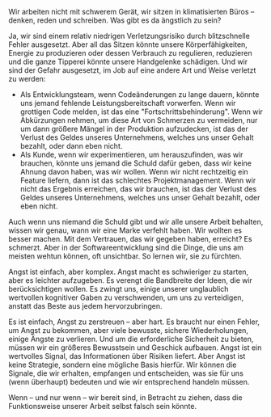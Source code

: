 Wir arbeiten nicht mit schwerem Gerät, wir sitzen in klimatisierten Büros &ndash; denken, reden und schreiben. Was gibt es da ängstlich zu sein?

Ja, wir sind einem relativ niedrigen Verletzungsrisiko durch blitzschnelle Fehler ausgesetzt. Aber all das Sitzen könnte unsere Körperfähigkeiten, Energie zu produzieren oder dessen Verbrauch zu regulieren, reduzieren und die ganze Tipperei könnte unsere Handgelenke schädigen. Und wir sind der Gefahr ausgesetzt, im Job auf eine andere Art und Weise verletzt zu werden:

- Als Entwicklungsteam, wenn Codeänderungen zu lange dauern, könnte uns jemand fehlende Leistungsbereitschaft vorwerfen. Wenn wir grottigen Code melden, ist das eine "Fortschrittsbehinderung". Wenn wir Abkürzungen nehmen, um diese Art von Schmerzen zu vermeiden, nur um dann größere Mängel in der Produktion aufzudecken, ist das der Verlust des Geldes unseres Unternehmens, welches uns unser Gehalt bezahlt, oder dann eben nicht. 
- Als Kunde, wenn wir experimentieren, um herauszufinden, was wir brauchen, könnte uns jemand die Schuld dafür geben, dass wir keine Ahnung davon haben, was wir wollen. Wenn wir nicht rechtzeitig ein Feature liefern, dann ist das schlechtes Projektmanagement. Wenn wir nicht das Ergebnis erreichen, das wir brauchen, ist das der Verlust des Geldes unseres Unternehmens, welches uns unser Gehalt bezahlt, oder eben nicht.

Auch wenn uns niemand die Schuld gibt und wir alle unsere Arbeit behalten, wissen wir genau, wann wir eine Marke verfehlt haben. Wir wollten es besser machen. Mit dem Vertrauen, das wir gegeben haben,  erreicht? Es schmerzt. Aber in der Softwareentwicklung sind die Dinge, die uns am meisten wehtun können, oft unsichtbar. So lernen wir, sie zu fürchten. 

Angst ist einfach, aber komplex. Angst macht es schwieriger zu starten, aber es leichter aufzugeben. Es verengt die Bandbreite der Ideen, die wir berücksichtigen wollen. Es zwingt uns, einige unserer unglaublich wertvollen kognitiver Gaben zu verschwenden, um uns zu verteidigen, anstatt das Beste aus jedem hervorzubringen.

Es ist einfach, Angst zu zerstreuen &ndash; aber hart. Es braucht nur einen Fehler, um Angst zu bekommen, aber viele bewusste, sichere Wiederholungen, einige Ängste zu verlieren. Und um die erforderliche Sicherheit zu bieten, müssen wir ein größeres Bewusstsein und Geschick aufbauen. Angst ist ein wertvolles Signal, das Informationen über Risiken liefert. Aber Angst ist keine Strategie, sondern eine mögliche Basis hierfür. Wir können die Signale, die wir erhalten, empfangen und entscheiden, was sie für uns (wenn überhaupt) bedeuten und wie wir entsprechend handeln müssen. 

Wenn &ndash; und nur wenn &ndash; wir bereit sind, in Betracht zu ziehen, dass die Funktionsweise unserer Arbeit selbst falsch sein könnte.
